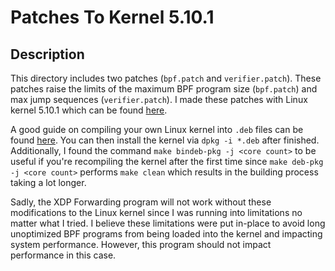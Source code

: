 # Patches To Kernel 5.10.1
## Description
This directory includes two patches (`bpf.patch` and `verifier.patch`). These patches raise the limits of the maximum BPF program size (`bpf.patch`) and max jump sequences (`verifier.patch`). I made these patches with Linux kernel 5.10.1 which can be found [here](https://cdn.kernel.org/pub/linux/kernel/v5.x/). 

A good guide on compiling your own Linux kernel into `.deb` files can be found [here](https://www.linode.com/docs/guides/custom-compiled-kernel-debian-ubuntu/). You can then install the kernel via `dpkg -i *.deb` after finished. Additionally, I found the command `make bindeb-pkg -j <core count>` to be useful if you're recompiling the kernel after the first time since `make deb-pkg -j <core count>` performs `make clean` which results in the building process taking a lot longer. 

Sadly, the XDP Forwarding program will not work without these modifications to the Linux kernel since I was running into limitations no matter what I tried. I believe these limitations were put in-place to avoid long unoptimized BPF programs from being loaded into the kernel and impacting system performance. However, this program should not impact performance in this case.